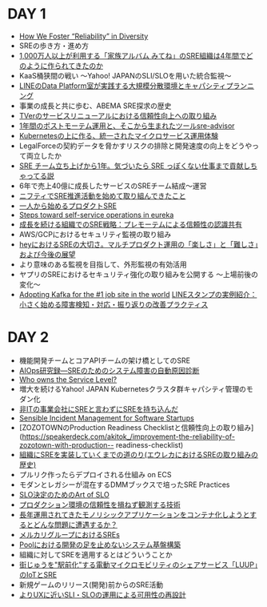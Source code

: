 # DAY 1
- [How We Foster “Reliability” in Diversity](https://speakerdeck.com/nari_ex/how-we-foster-reliability-in-diversity)
- SREの歩き方・進め方
- [1,000万人以上が利用する「家族アルバム みてね」のSRE組織は4年間でどのように作られてきたのか](https://speakerdeck.com/isaoshimizu/sre-next-2022)
- KaaS桶狭間の戦い 〜Yahoo! JAPANのSLI/SLOを用いた統合監視〜
- [LINEのData Platform室が実践する大規模分散環境とキャパシティプランニング](https://speakerdeck.com/line_developers/linefalsedata-platformshi-gashi-jian-suruda-gui-mo-fen-san-huan-jing-falsecapacity-planning)
- 事業の成長と共に歩む、ABEMA SRE探求の歴史
- [TVerのサービスリニューアルにおける信頼性向上への取り組み](https://speakerdeck.com/techtver/20220514-sre-next-2022-how-tver-improved-system-reliability-in-service-renewal)
- [1年間のポストモーテム運用と、そこから生まれたツールsre-advisor](https://speakerdeck.com/fujiwara3/1nian-jian-falseposutomotemuyun-yong-tosokokarasheng-maretaturu-sre-advisor)
- [Kubernetesの上に作る、統一されたマイクロサービス運用体験](https://speakerdeck.com/tkuchiki/kubernetesfalseshang-nizuo-ru-tong-saretamaikurosabisuyun-yong-ti-yan)
- LegalForceの契約データを脅かすリスクの排除と開発速度の向上をどうやって両立したか
- [SRE チーム立ち上げから1年。気づいたら SRE っぽくない仕事まで貢献しちゃってる説](https://speakerdeck.com/bitkey/sre-timuli-tishang-kekara1nian-qi-tuitara-sre-tuhokunaishi-shi-mategong-xian-sitiyatuterushuo)
- 6年で売上40億に成長したサービスのSREチーム結成〜運営
- [ニフティでSRE推進活動を始めて取り組んできたこと](https://speakerdeck.com/niftycorp/sre-next-2022)
- [一人から始めるプロダクトSRE](https://speakerdeck.com/vtryo/how-to-start-sre-in-a-product-team-all-by-yourself)
- [Steps toward self-service operations in eureka](https://speakerdeck.com/fukubaka0825/steps-toward-self-service-operations-in-eureka)
- [成長を続ける組織でのSRE戦略：プレモーテムによる信頼性の認識共有](https://speakerdeck.com/niwatakeru/cheng-chang-wosok-keruzu-zhi-defalsesrezhan-lue-puremotemuniyoruxin-lai-xing-falseren-shi-gong-you-sre-next-2022)
- AWS/GCPにおけるセキュリティ監視の取り組み
- [heyにおけるSREの大切さ。マルチプロダクト運用の「楽しさ」と「難しさ」および今後の展望](https://speakerdeck.com/fufuhu/heyniokerusrefalseda-qie-sa-marutipurodakutoyun-yong-false-le-sisa-to-nan-sisa-oyobijin-hou-falsezhan-wang)
- より意味のある監視を目指して、外形監視の有効活用
- ヤプリのSREにおけるセキュリティ強化の取り組みを公開する 〜上場前後の変化〜
- [Adopting Kafka for the #1 job site in the world](https://speakerdeck.com/ymyzk/adopting-kafka-for-the-number-1-job-site-in-the-world)
[LINEスタンプの実例紹介：小さく始める障害検知・対応・振り返りの改善プラクティス](https://speakerdeck.com/line_developers/linesutanpufalseshi-li-shao-jie-xiao-sakushi-meruzhang-hai-jian-zhi-dui-ying-zhen-rifan-rifalse-gai-shan-purakuteisu)

# DAY 2
- 機能開発チームとコアAPIチームの架け橋としてのSRE
- [AIOps研究録―SREのためのシステム障害の自動原因診断](https://speakerdeck.com/yuukit/sre-next-2022)
- [Who owns the Service Level?](https://speakerdeck.com/chaspy/who-owns-the-service-level)
- 増大を続けるYahoo! JAPAN Kubernetesクラスタ群キャパシティ管理のモダン化
- [非ITの事業会社にSREと言わずにSREを持ち込んだ](https://speakerdeck.com/netmarkjp/fei-itfalseshi-ye-hui-she-nisretoyan-wazunisrewochi-tiip-nda)
- [Sensible Incident Management for Software Startups](https://speakerdeck.com/takanabe/sre-next-2022-sensible-incident-management-for-software-startups)
- [ZOZOTOWNのProduction Readiness Checklistと信頼性向上の取り組み](https://speakerdeck.com/akitok_/improvement-the-reliability-of-zozotown-with-production-- readiness-checklist)
- [組織にSREを実装していくまでの道のり(エウレカにおけるSREの取り組みの歴史)](https://speakerdeck.com/fukubaka0825/steps-toward-self-service-operations-in-eureka)
- プルリク作ったらデプロイされる仕組み on ECS
- モダンとレガシーが混在するDMMブックスで培ったSRE Practices
- [SLO決定のためのArt of SLO](https://docs.google.com/presentation/d/e/2PACX-1vQuZan2U2cI-S0XTv6awv-52xyvR5opN2Y17eyTU4HlCBt3lrpqFxh7eQqk4cj8Bdqrf5aluKsbRF5C/pub?start=false&loop=false&delayms=3000&slide=id.g48a57ebc11_0_0)
- [プロダクション環境の信頼性を損ねず観測する技術](https://speakerdeck.com/egmc/purotakusiyonhuan-jing-falsexin-lai-xing-wosun-nesuguan-ce-suruji-shu)
- [長年運用されてきたモノリシックアプリケーションをコンテナ化しようとするとどんな問題に遭遇するか？](https://speakerdeck.com/nulabinc/sre-next-2022)
- [メルカリグループにおけるSREs](https://speakerdeck.com/tcnksm/embedded-sre-at-mercari)
- [Poolにおける開発の足を止めないシステム基盤構築](https://speakerdeck.com/winebarrel/poolniokeruzu-wozhi-menaisisutemuji-pan-gou-zhu)
- 組織に対してSREを適用するとはどういうことか
- [街じゅうを"駅前化"する電動マイクロモビリティのシェアサービス「LUUP」のIoTとSRE](https://speakerdeck.com/0gm/jie-ziyuuwo-yi-qian-hua-surudian-dong-maikuromobiriteifalsesieasabisu-luup-falseiottosre)
- 新規ゲームのリリース(開発)前からのSRE活動
- [よりUXに近いSLI・SLOの運用による可用性の再設計](https://speakerdeck.com/kazumanagano/yoriuxnijin-islislofalseyun-yong-niyoruke-yong-xing-falsezai-she-ji)
